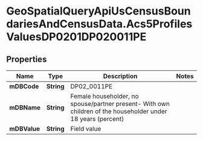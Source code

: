 # GeoSpatialQueryApiUsCensusBoundariesAndCensusData.Acs5ProfilesValuesDP0201DP020011PE

## Properties

Name | Type | Description | Notes
------------ | ------------- | ------------- | -------------
**mDBCode** | **String** | DP02_0011PE | 
**mDBName** | **String** | Female householder, no spouse/partner present- With own children of the householder under 18 years (percent) | 
**mDBValue** | **String** | Field value | 


